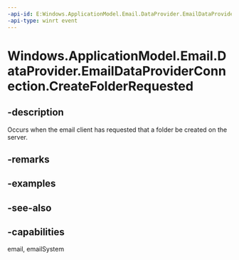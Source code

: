 ```yaml
---
-api-id: E:Windows.ApplicationModel.Email.DataProvider.EmailDataProviderConnection.CreateFolderRequested
-api-type: winrt event
---
```


<!-- Event syntax
public event Windows.Foundation.TypedEventHandler CreateFolderRequested<Windows.ApplicationModel.Email.DataProvider.EmailDataProviderConnection,  Windows.ApplicationModel.Email.DataProvider.EmailMailboxCreateFolderRequestEventArgs>
-->

# Windows.ApplicationModel.Email.DataProvider.EmailDataProviderConnection.CreateFolderRequested

## -description
Occurs when the email client has requested that a folder be created on the server.

## -remarks

## -examples

## -see-also

## -capabilities
email, emailSystem
